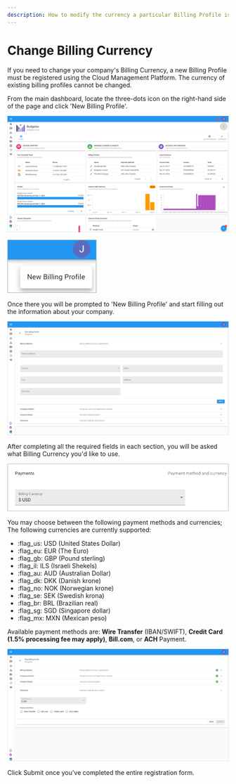 ```yaml
---
description: How to modify the currency a particular Billing Profile is billed in.
---
```


# Change Billing Currency

If you need to change your company's Billing Currency, a new Billing Profile must be registered using the Cloud Management Platform. The currency of existing billing profiles cannot be changed.

From the main dashboard, locate the three-dots icon on the right-hand side of the page and click 'New Billing Profile'.

![A screenshot showing you the location of the three-dots icon](../.gitbook/assets/more-vert-icon.png)

![A screenshot showing you the New Billing Profile button](../.gitbook/assets/new-billing-profile.png)

Once there you will be prompted to 'New Billing Profile' and start filling out the information about your company.

![A screenshot showing you the New Billing Profile form](<../.gitbook/assets/create-new-billing-profile-2- (1) (1).png>)

After completing all the required fields in each section, you will be asked what Billing Currency you'd like to use.

![A screenshot showing you the \_Billing Currency drop-down menu](../.gitbook/assets/currency.png)

You may choose between the following payment methods and currencies; The following currencies are currently supported:

* :flag\_us: USD (United States Dollar)
* :flag\_eu: EUR (The Euro)
* :flag\_gb: GBP (Pound sterling) &#x20;
* :flag\_il: ILS (Israeli Shekels)
* :flag\_au: AUD (Australian Dollar)
* :flag\_dk: DKK (Danish krone)
* :flag\_no: NOK (Norwegian krone)
* :flag\_se: SEK (Swedish krona)
* :flag\_br: BRL (Brazilian real)
* :flag\_sg: SGD (Singapore dollar)
* :flag\_mx: MXN (Mexican peso)

Available payment methods are: **Wire Transfer** (IBAN/SWIFT), **Credit Card (**1.5% processing fee may apply**)**, **Bill.com**, or **ACH** Payment.

![A screenshot showing you the payment methods radio button options](<../.gitbook/assets/payment-method-and-currency (1) (1) (1) (1) (1).png>)

Click Submit once you've completed the entire registration form.

